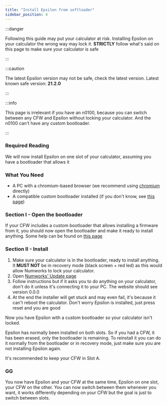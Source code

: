 ```yaml
---
title: "Install Epsilon from softloader"
sidebar_position: 4
---
```


:::danger

Following this guide may put your calculator at risk. Installing Epsilon on your calculator the wrong way may lock it. **STRICTLY** follow what's said on this page to make sure your calculator is safe

:::

:::caution

The latest Epsilon version may not be safe, check the latest version. Latest known safe version: **21.2.0**

:::

:::info

This page is irrelevant if you have an n0100, because you can switch between any CFW and Epsilon without locking your calculator. And the n0100 can't have any custom bootloader.

:::

### Required Reading

We will now install Epsilon on one slot of your calculator, assuming you have a bootloader that allows it

### What You Need

- A PC with a chromium-based browser (we recommend using [chromium](https://www.chromium.org/chromium-projects/) directly)
- A compatible custom bootloader installed (if you don't know, see [this page](/docs/cfw/choose-a-cfw))

### Section I - Open the bootloader

If your CFW includes a custom bootloader that allows installing a firmware from it, you should now open the bootloader and make it ready to install anything. Some help can be found on [this page](/docs/cfw/choose-a-cfw)

### Section II - Install

1. Make sure your calculator is in the bootloader, ready to install anything. It **MUST NOT** be in recovery mode (black screen + red led) as this would allow Numworks to lock your calculator.
2. Open [Numworks' Update page](https://numworks.com/update)
3. Follow instructions but if it asks you to do anything on your calculator, don't do it unless it's connecting it to your PC. The website should see version 0.0.0
4. At the end the installer will get stuck and may even fail, it's because it can't reboot the calculator. Don't worry Epsilon is installed, just press reset and you are good

Now you have Epsilon with a custom bootloader so your calculator isn't locked.

Epsilon has normally been installed on both slots. So if you had a CFW, it has been erased, only the bootloader is remaining. To reinstall it you can do it normally from the bootloader or in recovery mode, just make sure you are not installing Epsilon again.

It's recommended to keep your CFW in Slot A.

### GG

You now have Epsilon and your CFW at the same time, Epsilon on one slot, your CFW on the other. You can now switch between them whenever you want, it works differently depending on your CFW but the goal is just to switch between slots.
